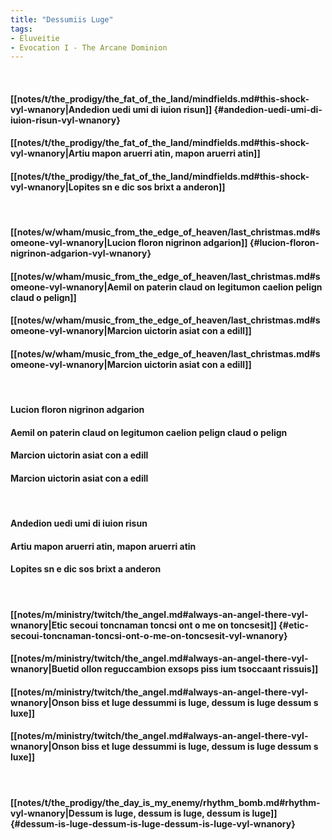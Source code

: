 ```yaml
---
title: "Dessumiis Luge"
tags:
- Eluveitie
- Evocation I - The Arcane Dominion
---
```

&nbsp;
#### [[notes/t/the_prodigy/the_fat_of_the_land/mindfields.md#this-shock-vyl-wnanory|Andedion uedi umi di iuion risun]] {#andedion-uedi-umi-di-iuion-risun-vyl-wnanory}
#### [[notes/t/the_prodigy/the_fat_of_the_land/mindfields.md#this-shock-vyl-wnanory|Artiu mapon aruerri atin, mapon aruerri atin]]
#### [[notes/t/the_prodigy/the_fat_of_the_land/mindfields.md#this-shock-vyl-wnanory|Lopites sn  e  dic sos brixt a anderon]]
&nbsp;
#### [[notes/w/wham/music_from_the_edge_of_heaven/last_christmas.md#someone-vyl-wnanory|Lucion floron nigrinon adgarion]] {#lucion-floron-nigrinon-adgarion-vyl-wnanory}
#### [[notes/w/wham/music_from_the_edge_of_heaven/last_christmas.md#someone-vyl-wnanory|Aemil on paterin claud on legitumon caelion pelign claud o pelign]]
#### [[notes/w/wham/music_from_the_edge_of_heaven/last_christmas.md#someone-vyl-wnanory|Marcion uictorin asiat con a  edill]]
#### [[notes/w/wham/music_from_the_edge_of_heaven/last_christmas.md#someone-vyl-wnanory|Marcion uictorin asiat con a  edill]]
&nbsp;
#### Lucion floron nigrinon adgarion
#### Aemil on paterin claud on legitumon caelion pelign claud o pelign
#### Marcion uictorin asiat con a  edill 
#### Marcion uictorin asiat con a  edill
&nbsp;
#### Andedion uedi umi di iuion risun
#### Artiu mapon aruerri atin, mapon aruerri atin
#### Lopites sn  e  dic sos brixt a anderon
&nbsp;
#### [[notes/m/ministry/twitch/the_angel.md#always-an-angel-there-vyl-wnanory|Etic secoui toncnaman toncsi ont o me on toncsesit]] {#etic-secoui-toncnaman-toncsi-ont-o-me-on-toncsesit-vyl-wnanory}
#### [[notes/m/ministry/twitch/the_angel.md#always-an-angel-there-vyl-wnanory|Buetid ollon reguccambion exsops piss ium tsoccaant  rissuis]]
#### [[notes/m/ministry/twitch/the_angel.md#always-an-angel-there-vyl-wnanory|Onson biss et luge dessummi is luge, dessum is luge dessum  s luxe]]
#### [[notes/m/ministry/twitch/the_angel.md#always-an-angel-there-vyl-wnanory|Onson biss et luge dessummi is luge, dessum is luge dessum  s luxe]]
&nbsp;
#### [[notes/t/the_prodigy/the_day_is_my_enemy/rhythm_bomb.md#rhythm-vyl-wnanory|Dessum is luge, dessum is luge, dessum is luge]] {#dessum-is-luge-dessum-is-luge-dessum-is-luge-vyl-wnanory}
